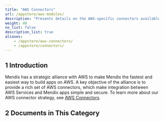 ```yaml
---
title: "AWS Connectors"
url: /appstore/aws-modules/
description: "Presents details on the AWS-specific connectors available in the Mendix Marketplace."
weight: 40
no_list: false
description_list: true
aliases:
    - /appstore/aws-connectors/
    - /appstore/connectors/
---
```


## 1 Introduction

Mendix has a strategic alliance with AWS to make Mendix the fastest and easiest way to build apps on AWS. A key objective of the alliance is to provide a rich set of AWS connectors, which make integration between AWS Services and Mendix apps simple and secure. To learn more about our AWS connector strategy, see [AWS Connectors](https://www.mendix.com/evaluation-guide/strategic-partners/aws/aws-connectors-marketplace/). 

## 2 Documents in This Category
